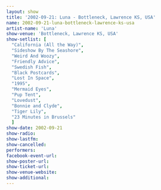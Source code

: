 ```yaml
---
layout: show
title: '2002-09-21: Luna - Bottleneck, Lawrence KS, USA'
name: 2002-09-21-luna-bottleneck-lawrence-ks-usa
artist-name: 'Luna'
show-venue: 'Bottleneck, Lawrence KS, USA'
show-setlist: [
  "California (All the Way)",
  "Sideshow By The Seashore",
  "Weird And Woozy",
  "Friendly Advice",
  "Swedish Fish",
  "Black Postcards",
  "Lost In Space",
  "1995",
  "Mermaid Eyes",
  "Pup Tent",
  "Lovedust",
  "Bonnie and Clyde",
  "Tiger Lily",
  "23 Minutes in Brussels"
  ]
show-date: 2002-09-21
show-radio: 
show-lastfm: 
show-cancelled: 
performers: 
facebook-event-url: 
show-poster-url: 
show-ticket-url: 
show-venue-website: 
show-additional: 
---
```


